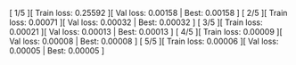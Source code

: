 [ 1/5 ][ Train loss: 0.25592 ][ Val loss: 0.00158 | Best: 0.00158 ]
[ 2/5 ][ Train loss: 0.00071 ][ Val loss: 0.00032 | Best: 0.00032 ]
[ 3/5 ][ Train loss: 0.00021 ][ Val loss: 0.00013 | Best: 0.00013 ]
[ 4/5 ][ Train loss: 0.00009 ][ Val loss: 0.00008 | Best: 0.00008 ]
[ 5/5 ][ Train loss: 0.00006 ][ Val loss: 0.00005 | Best: 0.00005 ]
